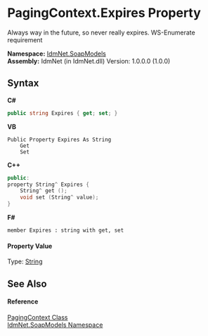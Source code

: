 # PagingContext.Expires Property 
 

Always way in the future, so never really expires. WS-Enumerate requirement

**Namespace:**&nbsp;<a href="N_IdmNet_SoapModels">IdmNet.SoapModels</a><br />**Assembly:**&nbsp;IdmNet (in IdmNet.dll) Version: 1.0.0.0 (1.0.0)

## Syntax

**C#**<br />
``` C#
public string Expires { get; set; }
```

**VB**<br />
``` VB
Public Property Expires As String
	Get
	Set
```

**C++**<br />
``` C++
public:
property String^ Expires {
	String^ get ();
	void set (String^ value);
}
```

**F#**<br />
``` F#
member Expires : string with get, set

```


#### Property Value
Type: <a href="http://msdn2.microsoft.com/en-us/library/s1wwdcbf" target="_blank">String</a>

## See Also


#### Reference
<a href="T_IdmNet_SoapModels_PagingContext">PagingContext Class</a><br /><a href="N_IdmNet_SoapModels">IdmNet.SoapModels Namespace</a><br />